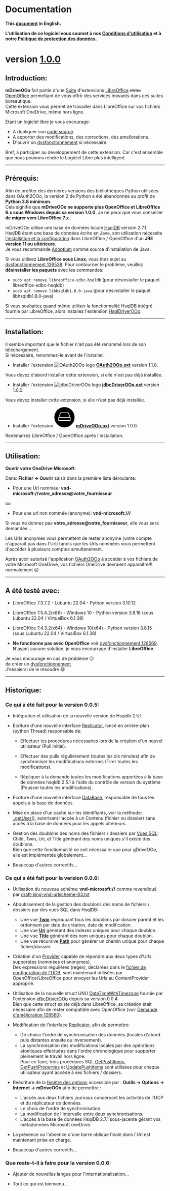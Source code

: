 <!--
╔════════════════════════════════════════════════════════════════════════════════════╗
║                                                                                    ║
║   Copyright (c) 2020 https://prrvchr.github.io                                     ║
║                                                                                    ║
║   Permission is hereby granted, free of charge, to any person obtaining            ║
║   a copy of this software and associated documentation files (the "Software"),     ║
║   to deal in the Software without restriction, including without limitation        ║
║   the rights to use, copy, modify, merge, publish, distribute, sublicense,         ║
║   and/or sell copies of the Software, and to permit persons to whom the Software   ║
║   is furnished to do so, subject to the following conditions:                      ║
║                                                                                    ║
║   The above copyright notice and this permission notice shall be included in       ║
║   all copies or substantial portions of the Software.                              ║
║                                                                                    ║
║   THE SOFTWARE IS PROVIDED "AS IS", WITHOUT WARRANTY OF ANY KIND,                  ║
║   EXPRESS OR IMPLIED, INCLUDING BUT NOT LIMITED TO THE WARRANTIES                  ║
║   OF MERCHANTABILITY, FITNESS FOR A PARTICULAR PURPOSE AND NONINFRINGEMENT.        ║
║   IN NO EVENT SHALL THE AUTHORS OR COPYRIGHT HOLDERS BE LIABLE FOR ANY             ║
║   CLAIM, DAMAGES OR OTHER LIABILITY, WHETHER IN AN ACTION OF CONTRACT,             ║
║   TORT OR OTHERWISE, ARISING FROM, OUT OF OR IN CONNECTION WITH THE SOFTWARE       ║
║   OR THE USE OR OTHER DEALINGS IN THE SOFTWARE.                                    ║
║                                                                                    ║
╚════════════════════════════════════════════════════════════════════════════════════╝
-->
# Documentation

**This [document][2] in English.**

**L'utilisation de ce logiciel vous soumet à nos [Conditions d'utilisation][3] et à notre [Politique de protection des données][4].**

# version [1.0.0][5]

## Introduction:

**mDriveOOo** fait partie d'une [Suite][6] d'extensions [LibreOffice][7] ~~et/ou [OpenOffice][8]~~ permettant de vous offrir des services inovants dans ces suites bureautique.  
Cette extension vous permet de travailler dans LibreOffice sur vos fichiers Microsoft OneDrive, même hors ligne.

Etant un logiciel libre je vous encourage:
- A dupliquer son [code source][9].
- A apporter des modifications, des corrections, des ameliorations.
- D'ouvrir un [dysfonctionnement][10] si nécessaire.

Bref, à participer au developpement de cette extension.
Car c'est ensemble que nous pouvons rendre le Logiciel Libre plus intelligent.

___
## Prérequis:

Afin de profiter des dernières versions des bibliothèques Python utilisées dans OAuth2OOo, la version 2 de Python a été abandonnée au profit de **Python 3.8 minimum**.  
Cela signifie que **mDriveOOo ne supporte plus OpenOffice et LibreOffice 6.x sous Windows depuis sa version 1.0.0**.
Je ne peux que vous conseiller **de migrer vers LibreOffice 7.x**.

mDriveOOo utilise une base de données locale [HsqlDB][12] version 2.7.1.  
HsqlDB étant une base de données écrite en Java, son utilisation nécessite [l'installation et la configuration][13] dans LibreOffice / OpenOffice d'un **JRE version 11 ou ultérieure**.  
Je vous recommande [Adoptium][14] comme source d'installation de Java.

Si vous utilisez **LibreOffice sous Linux**, vous êtes sujet au [dysfonctionnement 139538][15]. Pour contourner le problème, veuillez **désinstaller les paquets** avec les commandes:
- `sudo apt remove libreoffice-sdbc-hsqldb` (pour désinstaller le paquet libreoffice-sdbc-hsqldb)
- `sudo apt remove libhsqldb1.8.0-java` (pour désinstaller le paquet libhsqldb1.8.0-java)

Si vous souhaitez quand même utiliser la fonctionnalité HsqlDB intégré fournie par LibreOffice, alors installez l'extension [HsqlDriverOOo][16].  

___
## Installation:

Il semble important que le fichier n'ait pas été renommé lors de son téléchargement.  
Si nécessaire, renommez-le avant de l'installer.

- Installer l'extension ![OAuth2OOo logo][17] **[OAuth2OOo.oxt][18]** version 1.1.0.

Vous devez d'abord installer cette extension, si elle n'est pas déjà installée.

- Installer l'extension ![jdbcDriverOOo logo][19] **[jdbcDriverOOo.oxt][20]** version 1.0.0.

Vous devez installer cette extension, si elle n'est pas déjà installée.

- Installer l'extension ![mDriveOOo logo][1] **[mDriveOOo.oxt][21]** version 1.0.0.

Redémarrez LibreOffice / OpenOffice après l'installation.

___
## Utilisation:

**Ouvrir votre OneDrive Microsoft:**

Dans: **Fichier -> Ouvrir** saisir dans la première liste déroulante:

- Pour une Url nommée: **vnd-microsoft://votre_adresse@votre_fournisseur**  

ou

- Pour une url non nommée (anonyme): **vnd-microsoft:///**

Si vous ne donnez pas **votre_adresse@votre_fournisseur**, elle vous sera demandée...

Les Urls anonymes vous permettent de rester anonyme (votre compte n'apparaît pas dans l'Url) tandis que les Urls nommées vous permettent d'accéder à plusieurs comptes simultanément.

Après avoir autorisé l'application [OAuth2OOo][23] à accéder à vos fichiers de votre Microsoft OneDrive, vos fichiers OneDrive devraient apparaître!!! normalement  :wink:

___
## A été testé avec:

* LibreOffice 7.3.7.2 - Lubuntu 22.04 - Python version 3.10.12

* LibreOffice 7.5.4.2(x86) - Windows 10 - Python version 3.8.16 (sous Lubuntu 22.04 / VirtualBox 6.1.38)

* LibreOffice 7.4.3.2(x64) - Windows 10(x64) - Python version 3.8.15 (sous Lubuntu 22.04 / VirtualBox 6.1.38)

* **Ne fonctionne pas avec OpenOffice** voir [dysfonctionnement 128569][11]. N'ayant aucune solution, je vous encourrage d'installer **LibreOffice**.

Je vous encourage en cas de problème :confused:  
de créer un [dysfonctionnement][10]  
J'essaierai de le résoudre :smile:

___
## Historique:

### Ce qui a été fait pour la version 0.0.5:

- Intégration et utilisation de la nouvelle version de Hsqldb 2.5.1.

- Ecriture d'une nouvelle interface [Replicator][24], lancé en arrière-plan (python Thread) responsable de:

    - Effectuer les procédures nécessaires lors de la création d'un nouvel utilisateur (Pull initial).

    - Effectuer des pulls régulièrement (toutes les dix minutes) afin de synchroniser les modifications externes (Tirer toutes les modifications).

    - Répliquer à la demande toutes les modifications apportées à la base de données hsqldb 2.5.1 à l'aide du contrôle de version du système (Pousser toutes les modifications).

- Ecriture d'une nouvelle interface [DataBase][25], responsable de tous les appels à la base de données.

- Mise en place d'un cache sur les identifiants, voir la méthode: [_getUser()][26], autorisant l'accès à un Contenu (fichier ou dossier) sans accès à la base de données pour les appels ultérieurs.

- Gestion des doublons des noms des fichiers / dossiers par [Vues SQL][27]: Child, Twin, Uri, et Title générant des noms uniques s'il existe des doublons.  
Bien que cette fonctionnalité ne soit nécessaire que pour gDriveOOo, elle est implémentée globalement...

- Beaucoup d'autres correctifs...

### Ce qui a été fait pour la version 0.0.6:

- Utilisation du nouveau schéma: **vnd-microsoft://** comme revendiqué par [draft-king-vnd-urlscheme-03.txt][28]

- Aboutissement de la gestion des doublons des noms de fichiers / dossiers par des vues SQL dans HsqlDB:
  - Une vue [**Twin**][29] regroupant tous les doublons par dossier parent et les ordonnant par date de création, date de modification.
  - Une vue [**Uri**][30] générant des indexes uniques pour chaque doublon.
  - Une vue [**Title**][31] générant des nom uniques pour chaque doublon.
  - Une vue récursive [**Path**][32] pour générer un chemin unique pour chaque fichier/dossier.

- Création d'un [Provider][33] capable de répondre aux deux types d'Urls supportées (nommées et anonymes).  
  Des expressions régulières (regex), déclarées dans le [fichier de configuration de l'UCB][34], sont maintenant utilisées par OpenOffice/LibreOffice pour envoyer les Urls au ContentProvider approprié.

- Utilisation de la nouvelle struct UNO [DateTimeWithTimezone][35] fournie par l'extension [jdbcDriverOOo][36] depuis sa version 0.0.4.  
  Bien que cette struct existe déjà dans LibreOffice, sa création était nécessaire afin de rester compatible avec OpenOffice (voir [Demande d'amélioration 128560][37]).

- Modification de l'interface [Replicator][24], afin de permettre:
  - De choisir l'ordre de synchronisation des données (locales d'abord puis distantes ensuite ou inversement).
  - La synchronisation des modifications locales par des opérations atomiques effectuées dans l'ordre chronologique pour supporter pleinement le travail hors ligne.  
  Pour ce faire, trois procédures SQL [GetPushItems][38], [GetPushProperties][39] et [UpdatePushItems][40] sont utilisées pour chaque utilisateur ayant accédé à ses fichiers / dossiers.

- Réécriture de la [fenêtre des options][41] accessible par : **Outils -> Options -> Internet -> mDriveOOo** afin de permettre :
  - L'accès aux deux fichiers journaux concernant les activités de l'UCP et du réplicateur de données.
  - Le choix de l'ordre de synchronisation.
  - La modification de l'intervalle entre deux synchronisations.
  - L'accès à la base de données HsqlDB 2.7.1 sous-jacente gérant vos métadonnées Microsoft oneDrive.

- La présence ou l'absence d'une barre oblique finale dans l'Url est maintenant prise en charge.

- Beaucoup d'autres correctifs...

### Que reste-t-il à faire pour la version 0.0.6:

- Ajouter de nouvelles langue pour l'internationalisation...

- Tout ce qui est bienvenu...

[1]: <img/mDriveOOo.svg>
[2]: <https://prrvchr.github.io/mDriveOOo>
[3]: <https://prrvchr.github.io/mDriveOOo/source/mDriveOOo/registration/TermsOfUse_fr>
[4]: <https://prrvchr.github.io/mDriveOOo/source/mDriveOOo/registration/PrivacyPolicy_fr>
[5]: <https://prrvchr.github.io/mDriveOOo/README_fr#historique>
[6]: <https://prrvchr.github.io/README_fr>
[7]: <https://fr.libreoffice.org/download/telecharger-libreoffice/>
[8]: <https://www.openoffice.org/fr/Telecharger/>
[9]: <https://github.com/prrvchr/mDriveOOo>
[10]: <https://github.com/prrvchr/mDriveOOo/issues/new>
[11]: <https://bz.apache.org/ooo/show_bug.cgi?id=128569>
[12]: <http://hsqldb.org/>
[13]: <https://wiki.documentfoundation.org/Documentation/HowTo/Install_the_correct_JRE_-_LibreOffice_on_Windows_10/fr>
[14]: <https://adoptium.net/releases.html?variant=openjdk11>
[15]: <https://bugs.documentfoundation.org/show_bug.cgi?id=139538>
[16]: <https://prrvchr.github.io/HsqlDriverOOo/README_fr>
[17]: <https://prrvchr.github.io/OAuth2OOo/img/OAuth2OOo.svg>
[18]: <https://github.com/prrvchr/OAuth2OOo/raw/master/OAuth2OOo.oxt>
[19]: <https://prrvchr.github.io/jdbcDriverOOo/img/jdbcDriverOOo.svg>
[20]: <https://github.com/prrvchr/jdbcDriverOOo/raw/master/source/jdbcDriverOOo/dist/jdbcDriverOOo.oxt>
[21]: <https://github.com/prrvchr/mDriveOOo/raw/master/source/mDriveOOo/dist/mDriveOOo.oxt>
[23]: <https://prrvchr.github.io/OAuth2OOo/README_fr>
[24]: <https://github.com/prrvchr/mDriveOOo/blob/master/uno/lib/uno/ucb/replicator.py>
[25]: <https://github.com/prrvchr/mDriveOOo/blob/master/uno/lib/uno/ucb/database.py>
[26]: <https://github.com/prrvchr/mDriveOOo/blob/master/uno/lib/uno/ucb/datasource.py#L127>
[27]: <https://github.com/prrvchr/mDriveOOo/blob/master/uno/lib/uno/ucb/dbqueries.py#L154>
[28]: <https://datatracker.ietf.org/doc/html/draft-king-vnd-urlscheme-03>
[29]: <https://github.com/prrvchr/mDriveOOo/blob/master/uno/lib/uno/ucb/dbqueries.py#L163>
[30]: <https://github.com/prrvchr/mDriveOOo/blob/master/uno/lib/uno/ucb/dbqueries.py#L173>
[31]: <https://github.com/prrvchr/mDriveOOo/blob/master/uno/lib/uno/ucb/dbqueries.py#L193>
[32]: <https://github.com/prrvchr/mDriveOOo/blob/master/uno/lib/uno/ucb/dbqueries.py#L213>
[33]: <https://github.com/prrvchr/mDriveOOo/blob/master/uno/lib/uno/ucb/ucp/provider.py>
[34]: <https://github.com/prrvchr/mDriveOOo/blob/master/source/mDriveOOo/mDriveOOo.xcu#L42>
[35]: <https://github.com/prrvchr/mDriveOOo/blob/master/uno/rdb/idl/io/github/prrvchr/css/util/DateTimeWithTimezone.idl>
[36]: <https://prrvchr.github.io/jdbcDriverOOo/README_fr>
[37]: <https://bz.apache.org/ooo/show_bug.cgi?id=128560>
[38]: <https://github.com/prrvchr/mDriveOOo/blob/master/uno/lib/uno/ucb/dbqueries.py#L512>
[39]: <https://github.com/prrvchr/mDriveOOo/blob/master/uno/lib/uno/ucb/dbqueries.py#L557>
[40]: <https://github.com/prrvchr/mDriveOOo/blob/master/uno/lib/uno/ucb/dbqueries.py#L494>
[41]: <https://github.com/prrvchr/mDriveOOo/tree/master/uno/lib/uno/options/ucb>
